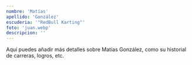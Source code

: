 ```yaml
---
nombre: 'Matías'
apellido: 'González'
escuderia: '"RedBull Karting"'
foto: 'juan.webp'
descripcion: ''
---
```


Aquí puedes añadir más detalles sobre Matías González, como su historial de carreras, logros, etc.

